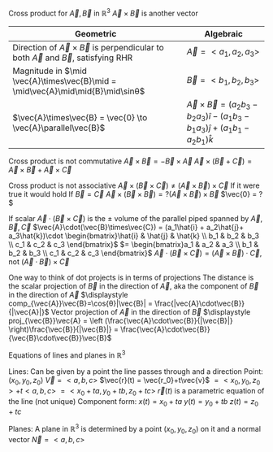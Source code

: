 Cross product for $\vec{A}, \vec{B}$ in $\mathbb{R}^3$
	$\vec{A} \times \vec{B}$ is another vector

| Geometric                                                                                              | Algebraic                   |
| ------------------------------------------------------------------------------------------------------ | --------------------------- |
| Direction of $\vec{A} \times \vec{B}$ is perpendicular to both $\vec{A}$ and $\vec{B}$, satisfying RHR | $\vec{A} = <a_1,a_2,a_3>$   |
| Magnitude in $\mid \vec{A}\times\vec{B}\mid = \mid\vec{A}\mid\mid{B}\mid\sinθ$                         | $\vec{B} = <b_1,b_2,b_3>$   |
| $\vec{A}\times\vec{B} = \vec{0} \to \vec{A}\parallel\vec{B}$                                           | $\vec{A}\times\vec{B} = (a_2b_3-b_2a_3)\hat{i} -(a_1b_3-b_1a_3)\hat{j}+(a_1b_1-a_2b_1)\hat{k}$ |                                                                                                       |                             |

Cross product is not commutative
	$\vec{A}\times\vec{B} = -\vec{B}\times\vec{A}$
	$\vec{A}\times(\vec{B}+\vec{C}) = \vec{A}\times\vec{B} + \vec{A}\times\vec{C}$

Cross product is not associative
	$\vec{A}\times(\vec{B}\times\vec{C}) \neq (\vec{A}\times\vec{B})\times\vec{C}$
		If it were true it would hold
			If $\vec{B} = \vec{C}$
				$\vec{A}\times(\vec{B}\times\vec{B}) =? (\vec{A}\times\vec{B}) \times \vec{B}$
				$\vec{0} = ?$

If scalar $\vec{A}\cdot(\vec{B}\times\vec{C})$ is the $\pm$ volume of the parallel piped spanned by $\vec{A},\vec{B},\vec{C}$
	$\vec{A}\cdot(\vec{B}\times\vec{C}) = (a_1\hat{i} + a_2\hat{j}+ a_3\hat{k})\cdot \begin{bmatrix}\hat{i} & \hat{j} & \hat{k} \\ b_1 & b_2 & b_3 \\ c_1 & c_2 & c_3 \end{bmatrix}$
		$= \begin{bmatrix}a_1 & a_2 & a_3 \\ b_1 & b_2 & b_3 \\ c_1 & c_2 & c_3 \end{bmatrix}$
	$\vec{A}\cdot (\vec{B}\times\vec{C}) = (\vec{A}\times\vec{B})\cdot\vec{C}$, not $(\vec{A}\cdot\vec{B})\times \vec{C}$

One way to think of dot projects is in terms of projections
	The distance is the scalar projection of $\vec{B}$ in the direction of $\vec{A}$, aka the component of $\vec{B}$ in the direction of $\vec{A}$
		$\displaystyle comp_{\vec{A}}\vec{B}=\cos{θ}|\vec{B}| = \frac{|vec{A}\cdot\vec{B}}{|\vec{A}|}$
	Vector projection of $\vec{A}$ in the direction of $\vec{B}$
		$\displaystyle proj_{\vec{B}}\vec{A} = \left (\frac{\vec{A}\cdot\vec{B}}{|\vec{B}|} \right)\frac{\vec{B}}{|\vec{B}|} = \frac{\vec{A}\cdot\vec{B}}{\vec{B}\cdot\vec{B}}\vec{B}$

Equations of lines and planes in $\mathbb{R}^3$

Lines:
	Can be given by a point the line passes through and a direction
		Point: $(x_0,y_0,z_0)$
		$\vec{V} = <a,b,c>$
			$\vec{r}(t) = \vec{r_0}+t\vec{v}$
			$=<x_0,y_0,z_0> + t<a,b,c>$
			$= <x_0+ta, y_0+tb, z_0+tc>$
				$\vec{r}(t)$ is a parametric equation of the line (not unique)
					Component form:
						$x(t) = x_0+ta$
						$y(t) = y_0+tb$
						$z(t) = z_0 + tc$

Planes:
	A plane in $\mathbb{R}^3$ is determined by a point $(x_0,y_0,z_0)$ on it and a normal vector $\vec{N} = <a,b,c>$
	
